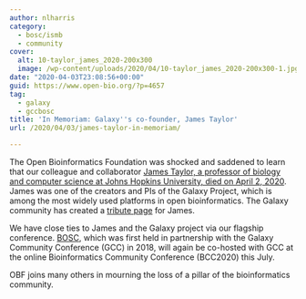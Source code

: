 ```yaml
---
author: nlharris
category:
  - bosc/ismb
  - community
cover:
  alt: 10-taylor_james_2020-200x300
  image: /wp-content/uploads/2020/04/10-taylor_james_2020-200x300-1.jpg
date: "2020-04-03T23:08:56+00:00"
guid: https://www.open-bio.org/?p=4657
tag:
  - galaxy
  - gccbosc
title: 'In Memoriam: Galaxy''s co-founder, James Taylor'
url: /2020/04/03/james-taylor-in-memoriam/

---
```

The Open Bioinformatics Foundation was shocked and saddened to learn that our colleague and collaborator [James Taylor, a professor of biology and computer science at Johns Hopkins University, died on April 2, 2020](https://bio.jhu.edu/2020/04/03/in-memoriam-professor-james-taylor/). James was one of the creators and PIs of the Galaxy Project, which is among the most widely used platforms in open bioinformatics. The Galaxy community has created a [tribute page](https://galaxyproject.org/news/2020-04-james-taylor/) for James.

We have close ties to James and the Galaxy project via our flagship conference. [BOSC](/events/bosc/), which was first held in partnership with the Galaxy Community Conference (GCC) in 2018, will again be co-hosted with GCC at the online Bioinformatics Community Conference (BCC2020) this July.

OBF joins many others in mourning the loss of a pillar of the bioinformatics community.
